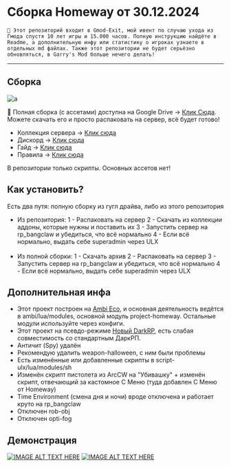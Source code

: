 # Сборка Homeway от 30.12.2024

`🎄 Этот репозиторий входит в Gmod-Exit, мой ивент по случаю ухода из Гмода спустя 10 лет игры и 15.000 часов. Полную инструкцию найдёте в Readme, а дополнительную инфу или статистику о игроках узнаете в отдельных md файлах. Также этот репозитории не будет серьёзно обновляться, в Garry's Mod больше нечего делать!`

---

## Сборка

![a](https://i.imgur.com/cbw1nd7.png)

💙 Полная сборка (с ассетами) доступна на Google Drive -> [Клик Сюда](https://drive.google.com/file/d/1BNWJIXFFnEqIk5-TO8udByMzK2_BuLkH/view?usp=sharing). Можете скачать его и просто распаковать на сервер, всё будет готово! 

* Коллекция сервера -> [Клик сюда](https://steamcommunity.com/sharedfiles/filedetails/?id=3288856904)
* Дискорд -> [Клик сюда](https://discord.gg/RjCWW4cbkW)
* Гайд -> [Клик сюда](https://docs.google.com/document/d/1E7OGVgZfIHeco9neyglJU4gcmP32vg2q7FKQcoq9fzI/edit?usp=sharing)
* Правила -> [Клик сюда](https://docs.google.com/document/d/17yinWfQsSSjkMktY5hoVnx5jzP98fYCp-MoZlaieSCM/edit?usp=drive_link)

В репозитории только скрипты. Основных ассетов нет!

## Как установить?
Есть два путя: полную сборку из гугл драйва, либо из этого репозитория

* Из репозитория:
    1 - Распаковать на сервер
    2 - Скачать из коллекции аддоны, которые нужны и поставить их
    3 - Запустить сервер на rp_bangclaw и убедиться, что всё нормально
    4 - Если всё нормально, выдать себе superadmin через ULX
<br><br>
* Из полной сборки:
    1 - Скачать архив
    2 - Распаковать на сервер
    3 - Запустить сервер на rp_bangclaw и убедиться, что всё нормально
    4 - Если всё нормально, выдать себе superadmin через ULX

## Дополнительная инфа

* Этот проект построен на [Ambi Eco](https://github.com/Titanovsky/ambi-eco), и основная деятельность ведётся в ambi/lua/modules, основной модуль project-homeway. Остальные модули используйте через конфиги.
* Этот проект на псевдо-режиме [Новый DarkRP](https://github.com/Titanovsky/AE-DarkRP), есть слабая совместимость со стандартным ДаркРП. 
* Античит (Spy) удалён 
* Рекомендую удалить weapon-halloween, с ним были проблемы
* Есть изменённые или добавленные скрипты в script-ulx/lua/modules/sh
* Изменён скрипт пистолета из ArcCW на "Убивашку" + изменён скрипт, отвечающий за кастомное С Меню (туда добавлен С Меню от Homeway)
* Time Environment (смена дня и ночи) вроде отключена и работает круто на rp_bangclaw
* Отключен rob-obj
* Отключен opti-fog

## Демонстрация

[![IMAGE ALT TEXT HERE](https://i.imgur.com/7PB16wf.png)](https://www.youtube.com/watch?v=Y4arT5sp6a8)
[![IMAGE ALT TEXT HERE](https://i.imgur.com/2fP0QGD.png)](https://www.youtube.com/watch?v=KmH66IHF6dM)